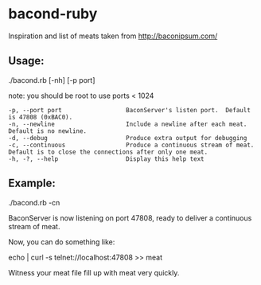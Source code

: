 # bacond-ruby

Inspiration and list of meats taken from http://baconipsum.com/

## Usage:
 
./bacond.rb  [-nh]  [-p port]

note: you should be root to use ports < 1024

    -p, --port port                  BaconServer's listen port.  Default is 47808 (0xBAC0).
    -n, --newline                    Include a newline after each meat. Default is no newline.
    -d, --debug                      Produce extra output for debugging
    -c, --continuous                 Produce a continuous stream of meat.  Default is to close the connections after only one meat.
    -h, -?, --help                   Display this help text

## Example:

./bacond.rb -cn

BaconServer is now listening on port 47808, ready to deliver a continuous stream of meat.

Now, you can do something like:

echo | curl -s telnet://localhost:47808 >> meat

Witness your meat file fill up with meat very quickly.
